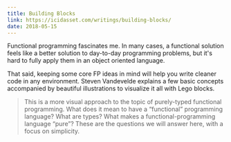 ```yaml
---
title: Building Blocks
link: https://icidasset.com/writings/building-blocks/
date: 2018-05-15
---
```


Functional programming fascinates me. In many cases, a functional solution feels like a better solution to day-to-day programming problems, but it's hard to fully apply them in an object oriented language.

That said, keeping some core FP ideas in mind will help you write cleaner code in any environment. Steven Vandevelde explains a few basic concepts accompanied by beautiful illustrations to visualize it all with Lego blocks.

> This is a more visual approach to the topic of purely-typed functional programming. What does it mean to have a “functional” programming language? What are types? What makes a functional-programming language “pure”? These are the questions we will answer here, with a focus on simplicity.
